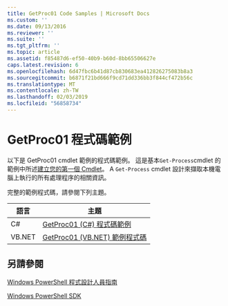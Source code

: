```yaml
---
title: GetProc01 Code Samples | Microsoft Docs
ms.custom: ''
ms.date: 09/13/2016
ms.reviewer: ''
ms.suite: ''
ms.tgt_pltfrm: ''
ms.topic: article
ms.assetid: f85487d6-ef50-40b9-b60d-8bb65506627e
caps.latest.revision: 6
ms.openlocfilehash: 6d47fbc6b41d87cb830683ea412826275083b8a3
ms.sourcegitcommit: b6871f21bd666f9cd71dd336bb3f844cf472b56c
ms.translationtype: MT
ms.contentlocale: zh-TW
ms.lasthandoff: 02/03/2019
ms.locfileid: "56858734"
---
```

# <a name="getproc01-code-samples"></a>GetProc01 程式碼範例

以下是 GetProc01 cmdlet 範例的程式碼範例。 這是基本`Get-Process`cmdlet 的範例中所述[建立您的第一個 Cmdlet](../cmdlet/creating-a-cmdlet-without-parameters.md)。 A `Get-Process` cmdlet 設計來擷取本機電腦上執行的所有處理程序的相關資訊。

完整的範例程式碼，請參閱下列主題。

|語言|主題|
|--------------|-----------|
|C#|[GetProc01 (C#) 程式碼範例](./getproc01-csharp-sample-code.md)|
|VB.NET|[GetProc01 (VB.NET) 範例程式碼](./getproc01-vb-net-sample-code.md)|

## <a name="see-also"></a>另請參閱

[Windows PowerShell 程式設計人員指南](./windows-powershell-programmer-s-guide.md)

[Windows PowerShell SDK](../windows-powershell-reference.md)